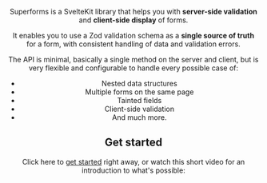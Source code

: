 <script lang="ts">
	import Header from './Header.svelte'
	import Youtube from '$lib/Youtube.svelte'
	import { displayToC } from '$lib/toc.js';

	displayToC(false)
</script>

<Header />

Superforms is a SvelteKit library that helps you with **server-side validation** and **client-side display** of forms.

It enables you to use a Zod validation schema as a **single source of truth** for a form, with consistent handling of data and validation errors.

The API is minimal, basically a single method on the server and client, but is very flexible and configurable to handle every possible case of:

- Nested data structures
- Multiple forms on the same page
- Tainted fields
- Client-side validation
- And much more.

## Get started

Click here to <a href="/get-started">get started</a> right away, or watch this short video for an introduction to what's possible:

<Youtube id="MiKzH3kcVfs" />
